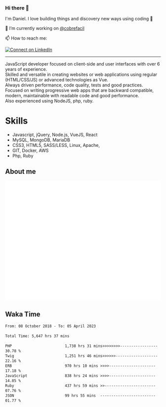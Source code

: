 ### Hi there 👋

I'm Daniel. I love building things and discovery new ways using coding :raised_hands: 

🔭 I’m currently working on [@cobrefacil](https://www.cobrefacil.com.br/)

📫 How to reach me:

[![Connect on LinkedIn](https://img.shields.io/badge/--linkedin?label=LinkedIn&logo=LinkedIn&style=social)](https://www.linkedin.com/in/daniel-cerverizzo/)

---

JavaScript developer focused on client-side and user interfaces with over 6 years of experience.  
Skilled and versatile in creating websites or web applications using regular (HTML/CSS/JS) or advanced technologies as Vue.  
Always driven performance, code quality, tests and good practices.  
 Focused on writing progressive web apps that are backward compatible, modern, maintainable with readable code and good performance.  
Also experienced using NodeJS, php, ruby. 


# Skills

 - Javascript, jQuery, Node.js, VueJS, React
 - MySQL, MongoDB, MariaDB    
 - CSS3, HTML5, SASS/LESS,  Linux, Apache,
 - GIT, Docker, AWS
 - Php, Ruby

## About me

![Metrics](/github-metrics.svg)

## Waka Time

<!--START_SECTION:waka-->

```text
From: 08 October 2018 - To: 05 April 2023

Total Time: 5,647 hrs 37 mins

PHP                        1,738 hrs 31 mins>>>>>>>>-----------------   30.78 %
Twig                       1,251 hrs 46 mins>>>>>>-------------------   22.16 %
ERB                        970 hrs 10 mins >>>>---------------------   17.18 %
JavaScript                 838 hrs 24 mins >>>>---------------------   14.85 %
Ruby                       437 hrs 59 mins >>-----------------------   07.76 %
JSON                       99 hrs 55 mins  -------------------------   01.77 %
```

<!--END_SECTION:waka-->


